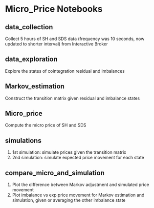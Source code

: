 # Micro_Price Notebooks

## data_collection
Collect 5 hours of SH and SDS data (frequency was 10 seconds, now updated to shorter interval) from Interactive Broker

## data_exploration
Explore the states of cointegration residual and imbalances

## Markov_estimation
Construct the transition matrix given residual and imbalance states

## Micro_price
Compute the micro price of SH and SDS

## simulations
1. 1st simulation: simulate prices given the transition matrix
2. 2nd simulation: simulate expected price movement for each state

## compare_micro_and_simulation
1. Plot the difference between Markov adjustment and simulated price movement
2. Plot imbalance vs exp price movement for Markov estimation and simulation, given or averaging the other imbalance state
